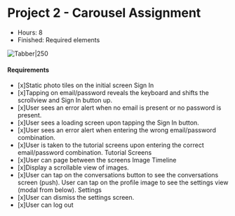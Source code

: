 # Project 2 - Carousel  Assignment

- Hours: 8
- Finished: Required elements

![Tabber|250](http://i.imgur.com/hubKLQM.gif?1)

#### Requirements
* [x]Static photo tiles on the initial screen
Sign In
* [x]Tapping on email/password reveals the keyboard and shifts the scrollview and Sign In button up.
* [x]User sees an error alert when no email is present or no password is present.
* [x]User sees a loading screen upon tapping the Sign In button.
* [x]User sees an error alert when entering the wrong email/password combination.
* [x]User is taken to the tutorial screens upon entering the correct email/password combination.
Tutorial Screens
* [x]User can page between the screens
Image Timeline
* [x]Display a scrollable view of images.
* [x]User can tap on the conversations button to see the conversations screen (push).
User can tap on the profile image to see the settings view (modal from below).
Settings
* [x]User can dismiss the settings screen.
* [x]User can log out
